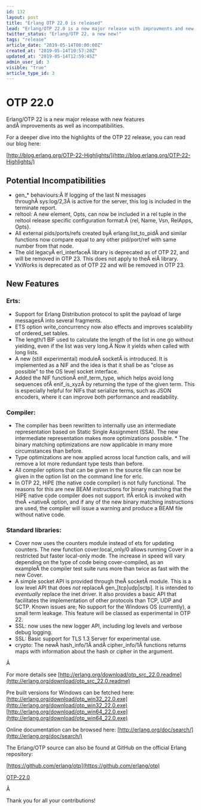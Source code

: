```yaml
---
id: 132
layout: post
title: "Erlang OTP 22.0 is released"
lead: "Erlang/OTP 22.0 is a new major release with improvments and new features, as well as some incompatibilities."
twitter_status: "Erlang/OTP 22, a new new!"
tags: "release"
article_date: "2019-05-14T00:00:00Z"
created_at: "2019-05-14T10:57:20Z"
updated_at: "2019-05-14T12:59:45Z"
admin_user_id: 3
visible: "true"
article_type_id: 3
---
```

# OTP 22.0

Erlang/OTP 22 is a new major release with new features andÂ improvements as well as incompatibilities.

For a deeper dive into the highlights of the OTP 22 release, you can read our blog here:

[http://blog.erlang.org/OTP-22-Highlights/](http://blog.erlang.org/OTP-22-Highlights/)
## Potential Incompatibilities
* gen_* behaviours:Â If logging of the last N messages throughÂ sys:log/2,3Â is active for the server, this log is included in the terminate report.
* reltool: A new element, Opts, can now be included in a rel tuple in the reltool release specific configuration format:Â {rel, Name, Vsn, RelApps, Opts}.
* All external pids/ports/refs created byÂ erlang:list_to_pidÂ and similar functions now compare equal to any other pid/port/ref with same number from that node.
* The old legacyÂ erl_interfaceÂ library is deprecated as of OTP 22, and will be removed in OTP 23. This does not apply to theÂ eiÂ library.
* VxWorks is deprecated as of OTP 22 and will be removed in OTP 23.
## New Features
### Erts:
* Support for Erlang Distribution protocol to split the payload of large messagesÂ into several fragments.
* ETS option write_concurrency now also effects and improves scalability of ordered_set tables.
* The length/1 BIF used to calculate the length of the list in one go without yielding, even if the list was very long.Â Now it yields when called with long lists.
* A new (still experimental) moduleÂ socketÂ is introduced. It is implemented as a NIF and the idea is that it shall be as "close as possible" to the OS level socket interface.
* Added the NIF functionÂ enif_term_type, which helps avoid long sequences ofÂ enif_is_xyzÂ by returning the type of the given term. This is especially helpful for NIFs that serialize terms, such as JSON encoders, where it can improve both performance and readability.
### Compiler:
* The compiler has been rewritten to internally use an intermediate representation based on Static Single Assignment (SSA). The new intermediate representation makes more optimizations possible. * The binary matching optimizations are now applicable in many more circumstances than before.
* Type optimizations are now applied across local function calls, and will remove a lot more redundant type tests than before.
* All compiler options that can be given in the source file can now be given in the option list on the command line for erlc.
* In OTP 22, HiPE (the native code compiler) is not fully functional. The reasons for this are new BEAM instructions for binary matching that the HiPE native code compiler does not support. IfÂ erlcÂ is invoked with theÂ +nativeÂ option, and if any of the new binary matching instructions are used, the compiler will issue a warning and produce a BEAM file without native code.
### Standard libraries:
* Cover now uses the counters module instead of ets for updating counters. The new function cover:local_only/0 allows running Cover in a restricted but faster local-only mode. The increase in speed will vary depending on the type of code being cover-compiled, as an exampleÂ the compiler test suite runs more than twice as fast with the new Cover.
* A simple socket API is provided through theÂ socketÂ module. This is a low level API that does *not* replaceÂ gen_[tcp|udp|sctp]. It is intended to *eventually* replace the inet driver. It also provides a basic API that facilitates the implementation of other protocols than TCP, UDP and SCTP. Known issues are; No support for the Windows OS (currently), a small term leakage. This feature will be classed as experimental in OTP 22.
* SSL: now uses the new logger API, including log levels and verbose debug logging.
* SSL: Basic support for TLS 1.3 Server for experimental use.
* crypto: The newÂ hash_info/1Â andÂ cipher_info/1Â functions returns maps with information about the hash or cipher in the argument.

Â 

For more details see
 [http://erlang.org/download/otp_src_22.0.readme](http://erlang.org/download/otp_src_22.0.readme)

Pre built versions for Windows can be fetched here:
 [http://erlang.org/download/otp_win32_22.0.exe](http://erlang.org/download/otp_win32_22.0.exe)
 [http://erlang.org/download/otp_win64_22.0.exe](http://erlang.org/download/otp_win64_22.0.exe)

Online documentation can be browsed here:
 [http://erlang.org/doc/search/](http://erlang.org/doc/search/)

The Erlang/OTP source can also be found at GitHub on the official Erlang repository:

[https://github.com/erlang/otp](https://github.com/erlang/otp)

[OTP-22.0](https://github.com/erlang/otp/releases/tag/OTP-22.0)

Â 

Thank you for all your contributions!
